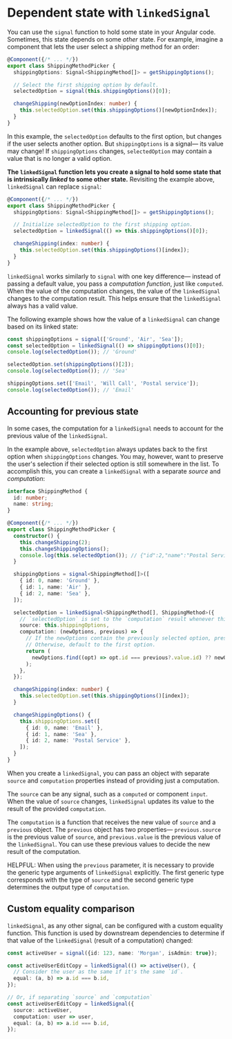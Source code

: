 # Dependent state with `linkedSignal`

You can use the `signal` function to hold some state in your Angular code. Sometimes, this state depends on some _other_ state. For example, imagine a component that lets the user select a shipping method for an order:

```typescript
@Component({/* ... */})
export class ShippingMethodPicker {
  shippingOptions: Signal<ShippingMethod[]> = getShippingOptions();

  // Select the first shipping option by default.
  selectedOption = signal(this.shippingOptions()[0]);

  changeShipping(newOptionIndex: number) {
    this.selectedOption.set(this.shippingOptions()[newOptionIndex]);
  }
}
```

In this example, the `selectedOption` defaults to the first option, but changes if the user selects another option. But `shippingOptions` is a signal— its value may change! If `shippingOptions` changes, `selectedOption` may contain a value that is no longer a valid option.

**The `linkedSignal` function lets you create a signal to hold some state that is intrinsically _linked_ to some other state.** Revisiting the example above, `linkedSignal` can replace `signal`:

```typescript
@Component({/* ... */})
export class ShippingMethodPicker {
  shippingOptions: Signal<ShippingMethod[]> = getShippingOptions();

  // Initialize selectedOption to the first shipping option.
  selectedOption = linkedSignal(() => this.shippingOptions()[0]);

  changeShipping(index: number) {
    this.selectedOption.set(this.shippingOptions()[index]);
  }
}
```

`linkedSignal` works similarly to `signal` with one key difference— instead of passing a default value, you pass a _computation function_, just like `computed`. When the value of the computation changes, the value of the `linkedSignal` changes to the computation result. This helps ensure that the `linkedSignal` always has a valid value.

The following example shows how the value of a `linkedSignal` can change based on its linked state:

```typescript
const shippingOptions = signal(['Ground', 'Air', 'Sea']);
const selectedOption = linkedSignal(() => shippingOptions()[0]);
console.log(selectedOption()); // 'Ground'

selectedOption.set(shippingOptions()[2]);
console.log(selectedOption()); // 'Sea'

shippingOptions.set(['Email', 'Will Call', 'Postal service']);
console.log(selectedOption()); // 'Email'
```

## Accounting for previous state

In some cases, the computation for a `linkedSignal` needs to account for the previous value of the `linkedSignal`.

In the example above, `selectedOption` always updates back to the first option when `shippingOptions` changes. You may, however, want to preserve the user's selection if their selected option is still somewhere in the list. To accomplish this, you can create a `linkedSignal` with a separate _source_ and _computation_:

```typescript
interface ShippingMethod {
  id: number;
  name: string;
}

@Component({/* ... */})
export class ShippingMethodPicker {
  constructor() {
    this.changeShipping(2);
    this.changeShippingOptions();
    console.log(this.selectedOption()); // {"id":2,"name":"Postal Service"}
  }

  shippingOptions = signal<ShippingMethod[]>([
    { id: 0, name: 'Ground' },
    { id: 1, name: 'Air' },
    { id: 2, name: 'Sea' },
  ]);

  selectedOption = linkedSignal<ShippingMethod[], ShippingMethod>({
    // `selectedOption` is set to the `computation` result whenever this `source` changes.
    source: this.shippingOptions,
    computation: (newOptions, previous) => {
      // If the newOptions contain the previously selected option, preserve that selection.
      // Otherwise, default to the first option.
      return (
        newOptions.find((opt) => opt.id === previous?.value.id) ?? newOptions[0]
      );
    },
  });

  changeShipping(index: number) {
    this.selectedOption.set(this.shippingOptions()[index]);
  }

  changeShippingOptions() {
    this.shippingOptions.set([
      { id: 0, name: 'Email' },
      { id: 1, name: 'Sea' },
      { id: 2, name: 'Postal Service' },
    ]);
  }
}
```

When you create a `linkedSignal`, you can pass an object with separate `source` and `computation` properties instead of providing just a computation.

The `source` can be any signal, such as a `computed` or component `input`. When the value of `source` changes, `linkedSignal` updates its value to the result of the provided `computation`.

The `computation` is a function that receives the new value of `source` and a `previous` object. The `previous` object has two properties— `previous.source` is the previous value of `source`, and `previous.value` is the previous value of the `linkedSignal`. You can use these previous values to decide the new result of the computation.

HELPFUL: When using the `previous` parameter, it is necessary to provide the generic type arguments of `linkedSignal` explicitly. The first generic type corresponds with the type of `source` and the second generic type determines the output type of `computation`.  

## Custom equality comparison

`linkedSignal`, as any other signal, can be configured with a custom equality function. This function is used by downstream dependencies to determine if that value of the `linkedSignal` (result of a computation) changed:

```typescript
const activeUser = signal({id: 123, name: 'Morgan', isAdmin: true});

const activeUserEditCopy = linkedSignal(() => activeUser(), {
  // Consider the user as the same if it's the same `id`.
  equal: (a, b) => a.id === b.id,
});

// Or, if separating `source` and `computation`
const activeUserEditCopy = linkedSignal({
  source: activeUser,
  computation: user => user,
  equal: (a, b) => a.id === b.id,
});
```
